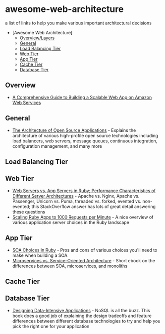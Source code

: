 # awesome-web-architecture
a list of links to help you make various important architectural decisions 

* [Awesome Web Architecture]
  * [Overview/Layers](#overview)
  * [General](#general)
  * [Load Balancing Tier](#load-balancing-tier)
  * [Web Tier](#web-tier)
  * [App Tier](#app-tier)
  * [Cache Tier](#cache-tier)
  * [Database Tier](#database-tier)

## Overview

* [A Comprehensive Guide to Building a Scalable Web App on Amazon Web Services](https://www.airpair.com/aws/posts/building-a-scalable-web-app-on-amazon-web-services-p1)

## General

* [The Architecture of Open Source Applications](http://aosabook.org/en/index.html) - Explains the architecture of various high-profile open source technologies including load balancers, web servers, message queues, continuous integration, configuration management, and many more

## Load Balancing Tier

## Web Tier

* [Web Servers vs. App Servers in Ruby; Performance Characteristics of Different Server Architectures](http://stackoverflow.com/questions/4113299/ruby-on-rails-server-options#answer-4113570) - Apache vs. Nginx, Apache vs. Passenger, Unicorn vs. Puma, threaded vs. forked, evented vs. non-evented; this StackOverflow answer has lots of great detail answering these questions
* [Scaling Ruby Apps to 1000 Requests per Minute](https://www.nateberkopec.com/2015/07/29/scaling-ruby-apps-to-1000-rpm.html) - A nice overview of various application server choices in the Ruby landscape

## App Tier

* [SOA Choices in Ruby](http://codeincomplete.com/posts/2014/9/1/soa/) - Pros and cons of various choices you'll need to make when building a SOA
* [Microservices vs. Service-Oriented Architecture](https://www.nginx.com/microservices-soa/) - Short ebook on the differences between SOA, microservices, and monoliths

## Cache Tier

## Database Tier

* [Designing Data-Intensive Applications](http://dataintensive.net/) - NoSQL is all the buzz. This book does a good job of explaining the design tradeoffs and feature differences between different database technologies to try and help you pick the right one for your application
